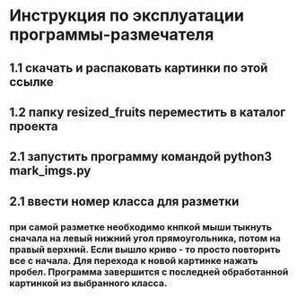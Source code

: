 # Инструкция по эксплуатации программы-размечателя
## 1.1 скачать и распаковать картинки по этой ссылке
## 1.2 папку resized_fruits переместить в каталог проекта
## 2.1 запустить программу командой python3 mark_imgs.py
## 2.1 ввести номер класса для разметки
### при самой разметке необходимо кнпкой мыши тыкнуть сначала на левый нижний угол прямоугольника, потом на правый верхний. Если вышло криво - то просто повторить все с начала. Для перехода к новой картинке нажать пробел. Программа завершится с последней обработанной картинкой из выбранного класса.
